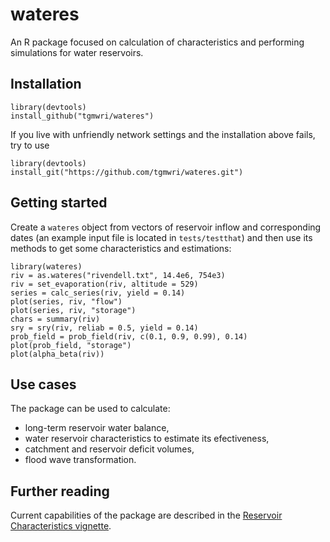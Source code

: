 # wateres

An R package focused on calculation of characteristics and performing
simulations for water reservoirs.

## Installation

```{r}
library(devtools)
install_github("tgmwri/wateres")
```
If you live with unfriendly network settings and the installation above
fails, try to use
```{r}
library(devtools)
install_git("https://github.com/tgmwri/wateres.git")
```

## Getting started

Create a `wateres` object from vectors of reservoir inflow and corresponding
dates (an example input file is located in `tests/testthat`) and then
use its methods to get some characteristics and estimations:
```{r}
library(wateres)
riv = as.wateres("rivendell.txt", 14.4e6, 754e3)
riv = set_evaporation(riv, altitude = 529)
series = calc_series(riv, yield = 0.14)
plot(series, riv, "flow")
plot(series, riv, "storage")
chars = summary(riv)
sry = sry(riv, reliab = 0.5, yield = 0.14)
prob_field = prob_field(riv, c(0.1, 0.9, 0.99), 0.14)
plot(prob_field, "storage")
plot(alpha_beta(riv))
```

## Use cases
The package can be used to calculate:
- long-term reservoir water balance,
- water reservoir characteristics to estimate its efectiveness,
- catchment and reservoir deficit volumes,
- flood wave transformation.

## Further reading
Current capabilities of the package are described in the [Reservoir Characteristics vignette](http://lapv.vuv.cz/wateres/vignettes/reservoir.html).
